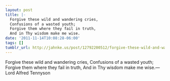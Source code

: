 ```yaml
---
layout: post
title: |-
  Forgive these wild and wandering cries,
  Confusions of a wasted youth;
  Forgive them where they fail in truth,
  And in Thy wisdom make me wise.
date: '2011-11-14T10:08:28-06:00'
tags: []
tumblr_url: http://jahnke.us/post/12792200512/forgive-these-wild-and-wandering-cries
---
```

Forgive these wild and wandering cries,
Confusions of a wasted youth;
Forgive them where they fail in truth,
And in Thy wisdom make me wise.—Lord Alfred Tennyson
